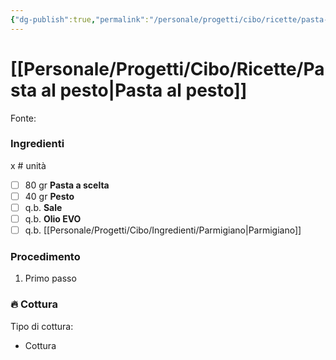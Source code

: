 ```yaml
---
{"dg-publish":true,"permalink":"/personale/progetti/cibo/ricette/pasta-al-pesto/"}
---
```


# [[Personale/Progetti/Cibo/Ricette/Pasta al pesto\|Pasta al pesto]]

Fonte: 


### Ingredienti

x # unità

- [ ] 80 gr **Pasta a scelta**
- [ ] 40 gr **Pesto**
- [ ] q.b. **Sale**
- [ ] q.b. **Olio EVO**
- [ ] q.b. [[Personale/Progetti/Cibo/Ingredienti/Parmigiano\|Parmigiano]]

### Procedimento

1. Primo passo


### 🔥 Cottura

Tipo di cottura:
- Cottura

